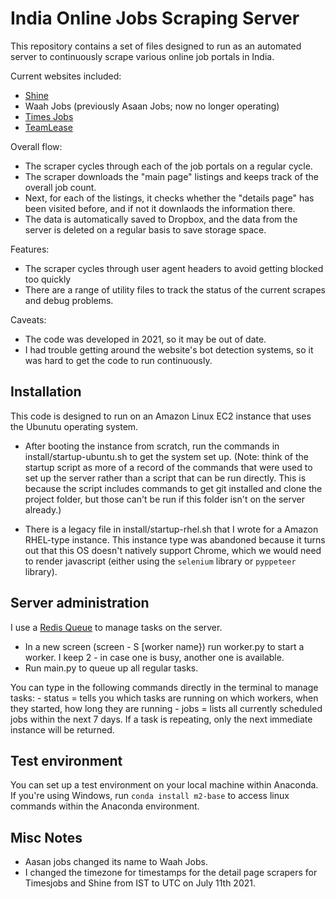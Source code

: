 # India Online Jobs Scraping Server

This repository contains a set of files designed to run as an automated server to continuously scrape various online job portals in India.

Current websites included:
* [Shine](https://www.shine.com/)
* Waah Jobs (previously Asaan Jobs; now no longer operating)
* [Times Jobs](https://www.timesjobs.com/)
* [TeamLease](https://www.teamlease.com/)

Overall flow:
* The scraper cycles through each of the job portals on a regular cycle.
* The scraper downloads the "main page" listings and keeps track of the overall job count.
* Next, for each of the listings, it checks whether the "details page" has been visited before, and if not it downlaods the information there.
* The data is automatically saved to Dropbox, and the data from the server is deleted on a regular basis to save storage space.

Features:
* The scraper cycles through user agent headers to avoid getting blocked too quickly
* There are a range of utility files to track the status of the current scrapes and debug problems.

Caveats:
* The code was developed in 2021, so it may be out of date.
* I had trouble getting around the website's bot detection systems, so it was hard to get the code to run continuously.

## Installation

This code is designed to run on an Amazon Linux EC2 instance that uses the Ubunutu operating system. 

- After booting the instance from scratch, run the commands in install/startup-ubuntu.sh to get the system set up. (Note: think of the startup script as more of a record of the commands that were used to set up the server rather than a script that can be run directly. This is because the script includes commands to get git installed and clone the project folder, but those can't be run if this folder isn't on the server already.)

- There is a legacy file in install/startup-rhel.sh that I wrote for a Amazon RHEL-type instance. This instance type was abandoned because it turns out that this OS doesn't natively support Chrome, which we would need to render javascript (either using the `selenium` library or `pyppeteer` library).

## Server administration

I use a [Redis Queue](https://python-rq.org/) to manage tasks on the server.
 - In a new screen (screen - S \[worker name\}) run worker.py to start a worker. I keep 2 - in case one is busy, another one is available.
 - Run main.py to queue up all regular tasks.
 
You can type in the following commands directly in the terminal to manage tasks:
	- status = tells you which tasks are running on which workers, when they started, how long they are running
	- jobs = lists all currently scheduled jobs within the next 7 days. If a task is repeating, only the next immediate instance will be returned.

## Test environment
You can set up a test environment on your local machine within Anaconda. If you're using Windows, run `conda install m2-base` to access linux commands within the Anaconda environment.

## Misc Notes
* Aasan jobs changed its name to Waah Jobs.
* I changed the timezone for timestamps for the detail page scrapers for Timesjobs and Shine from IST to UTC on July 11th 2021.
